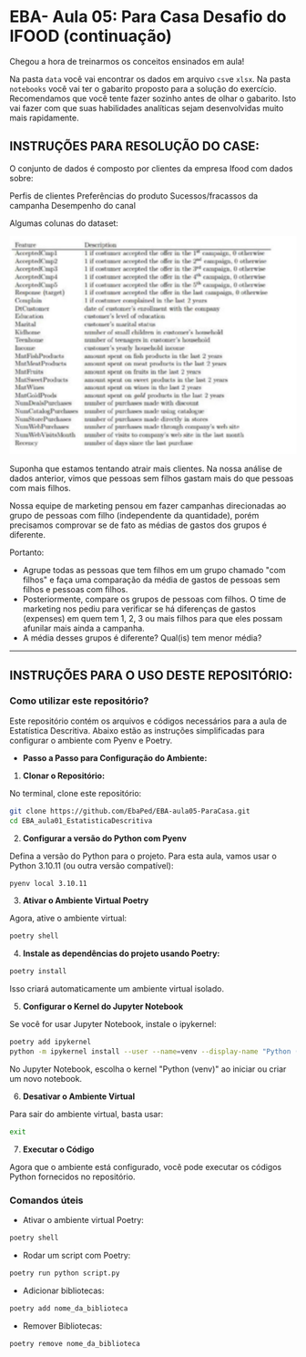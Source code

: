 # EBA- Aula 05: Para Casa Desafio do IFOOD (continuação)


Chegou a hora de treinarmos os conceitos ensinados em aula!

Na pasta `data` você vai encontrar os dados em arquivo `csv`e `xlsx`. Na pasta `notebooks` você vai ter o gabarito proposto para a solução do exercício. Recomendamos que você tente fazer sozinho antes de olhar o gabarito. Isto vai fazer com que suas habilidades analíticas sejam desenvolvidas muito mais rapidamente.

## INSTRUÇÕES PARA RESOLUÇÃO DO CASE:


O conjunto de dados é composto por clientes da empresa Ifood com dados sobre:

Perfis de clientes
Preferências do produto
Sucessos/fracassos da campanha
Desempenho do canal

Algumas colunas do dataset:

![Dicionário de Colunas](image/dictionary.png)



Suponha que estamos tentando atrair mais clientes. Na nossa análise de dados anterior, vimos que pessoas sem filhos gastam mais do que pessoas com mais filhos. 

Nossa equipe de marketing pensou em fazer campanhas direcionadas ao grupo de pessoas com filho (independente da quantidade), porém precisamos comprovar se de fato as médias de gastos dos grupos é diferente. 

Portanto:
- Agrupe todas as pessoas que tem filhos em um grupo chamado "com filhos" e faça uma comparação da média de gastos de pessoas sem filhos e pessoas com filhos.
- Posteriormente, compare os grupos de pessoas com filhos. O time de marketing nos pediu para verificar se há diferenças de gastos (expenses) em quem tem 1, 2, 3 ou mais filhos para que eles possam afunilar mais ainda a campanha. 
- A média desses grupos é diferente? Qual(is) tem menor média?


---


## INSTRUÇÕES PARA O USO DESTE REPOSITÓRIO:

### **Como utilizar este repositório?**

Este repositório contém os arquivos e códigos necessários para a aula de Estatística Descritiva. Abaixo estão as instruções simplificadas para configurar o ambiente com Pyenv e Poetry.

- **Passo a Passo para Configuração do Ambiente:**

1. **Clonar o Repositório:**

No terminal, clone este repositório:

```bash
git clone https://github.com/EbaPed/EBA-aula05-ParaCasa.git
cd EBA_aula01_EstatisticaDescritiva
```

2. **Configurar a versão do Python com Pyenv**

Defina a versão do Python para o projeto. Para esta aula, vamos usar o Python 3.10.11 (ou outra versão compatível):

```bash
pyenv local 3.10.11
```

3. **Ativar o Ambiente Virtual Poetry**

Agora, ative o ambiente virtual:

```bash
poetry shell
```

4. **Instale as dependências do projeto usando Poetry:**

```bash
poetry install
```

Isso criará automaticamente um ambiente virtual isolado.


5. **Configurar o Kernel do Jupyter Notebook**

Se você for usar Jupyter Notebook, instale o ipykernel:

```bash
poetry add ipykernel
python -m ipykernel install --user --name=venv --display-name "Python (venv)
```

No Jupyter Notebook, escolha o kernel "Python (venv)" ao iniciar ou criar um novo notebook.


6. **Desativar o Ambiente Virtual**

Para sair do ambiente virtual, basta usar:

```bash
exit
```

7. **Executar o Código**

Agora que o ambiente está configurado, você pode executar os códigos Python fornecidos no repositório.

### **Comandos úteis**

- Ativar o ambiente virtual Poetry:

```bash
poetry shell
```

- Rodar um script com Poetry:

```bash
poetry run python script.py
```

- Adicionar bibliotecas:

 ```bash
poetry add nome_da_biblioteca
```

- Remover Bibliotecas:

 ```bash
poetry remove nome_da_biblioteca
```

